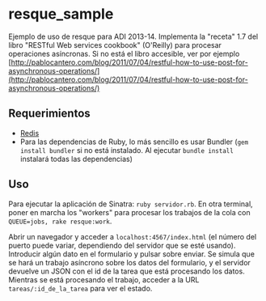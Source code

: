 resque_sample
=============

Ejemplo de uso de resque para ADI 2013-14. Implementa la "receta" 1.7 del libro "RESTful Web services cookbook" (O'Reilly) para procesar operaciones asíncronas. Si no está el libro accesible, ver por ejemplo [http://pablocantero.com/blog/2011/07/04/restful-how-to-use-post-for-asynchronous-operations/](http://pablocantero.com/blog/2011/07/04/restful-how-to-use-post-for-asynchronous-operations/)

Requerimientos
--------------

- [Redis](http://redis.io)
- Para las dependencias de Ruby, lo más sencillo es usar Bundler (`gem install bundler` si no está instalado. Al ejecutar `bundle install` instalará todas las dependencias)

Uso
---

Para ejecutar la aplicación de Sinatra: `ruby servidor.rb`. En otra terminal, poner en marcha los "workers" para procesar los trabajos de la cola con `QUEUE=jobs, rake resque:work`.

Abrir un navegador y acceder a `localhost:4567/index.html` (el número del puerto puede variar, dependiendo del servidor que se esté usando). Introducir algún dato en el formulario y pulsar sobre enviar. Se simula que se hará un trabajo asíncrono sobre los datos del formulario, y el servidor devuelve un JSON con el id de la tarea que está procesando los datos. Mientras se está procesando el trabajo, acceder a la URL `tareas/:id_de_la_tarea` para ver el estado.



